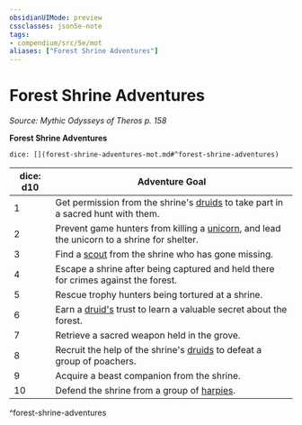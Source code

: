```yaml
---
obsidianUIMode: preview
cssclasses: json5e-note
tags:
- compendium/src/5e/mot
aliases: ["Forest Shrine Adventures"]
---
```

# Forest Shrine Adventures
*Source: Mythic Odysseys of Theros p. 158* 

**Forest Shrine Adventures**

`dice: [](forest-shrine-adventures-mot.md#^forest-shrine-adventures)`

| dice: d10 | Adventure Goal |
|-----------|----------------|
| 1 | Get permission from the shrine's [druids](/Systems/5e/bestiary/humanoid/druid.md) to take part in a sacred hunt with them. |
| 2 | Prevent game hunters from killing a [unicorn](/Systems/5e/bestiary/celestial/unicorn.md), and lead the unicorn to a shrine for shelter. |
| 3 | Find a [scout](/Systems/5e/bestiary/humanoid/scout.md) from the shrine who has gone missing. |
| 4 | Escape a shrine after being captured and held there for crimes against the forest. |
| 5 | Rescue trophy hunters being tortured at a shrine. |
| 6 | Earn a [druid's](/Systems/5e/bestiary/humanoid/druid.md) trust to learn a valuable secret about the forest. |
| 7 | Retrieve a sacred weapon held in the grove. |
| 8 | Recruit the help of the shrine's [druids](/Systems/5e/bestiary/humanoid/druid.md) to defeat a group of poachers. |
| 9 | Acquire a beast companion from the shrine. |
| 10 | Defend the shrine from a group of [harpies](/Systems/5e/bestiary/monstrosity/harpy.md). |
^forest-shrine-adventures